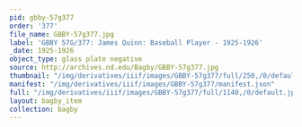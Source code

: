 ```yaml
---
pid: gbby-57g377
order: '377'
file_name: GBBY-57g377.jpg
label: 'GBBY 57G/377: James Quinn: Baseball Player - 1925-1926'
_date: 1925-1926
object_type: glass plate negative
source: http://archives.nd.edu/Bagby/GBBY-57g377.jpg
thumbnail: "/img/derivatives/iiif/images/GBBY-57g377/full/250,/0/default.jpg"
manifest: "/img/derivatives/iiif/images/GBBY-57g377/manifest.json"
full: "/img/derivatives/iiif/images/GBBY-57g377/full/1140,/0/default.jpg"
layout: bagby_item
collection: bagby
---
```

